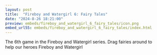 ```yaml
---
layout: post
title:  "Fireboy and Watergirl 6: Fairy Tales"
date: "2024-8-26 18:21:00"
preview: embeds/fireboy_and_watergirl_6_fairy_tales/icon.png
embed_url55: embeds/fireboy_and_watergirl_6_fairy_tales/index.html
---
```

The 6th game in the Fireboy and Watergirl series. Drag fairies around to help our heroes Fireboy and Watergirl